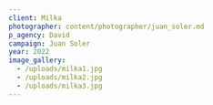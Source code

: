 ```yaml
---
client: Milka
photographer: content/photographer/juan_soler.md
p_agency: David
campaign: Juan Soler
year: 2022
image_gallery:
  - /uploads/milka1.jpg
  - /uploads/milka2.jpg
  - /uploads/milka3.jpg
---
```


